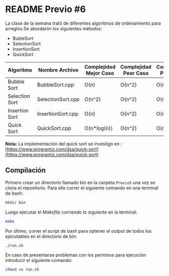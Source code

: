# README Previo #6

La clase de la semana trató de diferentes algoritmos de ordenamiento para arreglos.Se abordarón los siguientes métodos:
- BubleSort
- SelectionSort
- InsertionSort
- QuickSort

| **Algoritmo** 	| **Nombre Archivo** 	| **Complejidad Mejor Caso** 	| **Complejidad Peor Caso** 	| **Complejidad Promedio** 	| **Complejidad en Espacio** 	|
|---	|---	|---	|---	|---	|---	|
| Bubble Sort 	| BubbleSort.cpp 	| O(n) 	| O(n^2) 	| O(n^2) 	| O(1) 	|
| Selection Sort 	| SelectionSort.cpp 	| O(n^2) 	| O(n^2) 	| O(n^2) 	| O(1) 	|
| Insertion Sort 	| InsertionSort.cpp 	| O(n) 	| O(n^2) 	| O(n^2) 	| O(1) 	|
| Quick Sort 	| QuickSort.cpp 	| O(n*log(n)) 	| O(n^2) 	| O(n*log(n)) 	| O(log(n)) 	|

**Nota:** La implementación del quick sort se investigo en : [https://www.programiz.com/dsa/quick-sort](https://www.programiz.com/dsa/quick-sort)


## Compilación

Primero crear un directorio llamado bin en la carpeta `Previo5` una vez se clona el repositorio. Para ello correr el siguiente comando en una terminal de bash:
```bash
mkdir bin
```
Luego ejecutar el _Makefile_ corriendo lo siguiente en la terminal:
```bash
make
```
Por último, correr el script de bash para optener el _output_ de todos los ejecutables en el directorio de bin:
```bash 
./run.sh
```
En caso de presentarse problemas con los permisos para ejecución introducir el siguiente comando:
```bash
chmod +x run.sh
```
